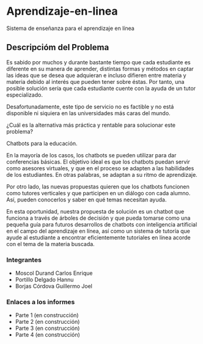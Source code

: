 # Aprendizaje-en-linea
Sistema de enseñanza para el aprendizaje en línea

## Descripcióm del Problema
Es sabido por muchos y durante bastante tiempo que cada estudiante es diferente en su manera de aprender, distintas formas y métodos en captar las ideas que se desea que adquieran e incluso difieren entre materia y materia debido al interés que pueden tener sobre éstas. Por tanto, una posible solución sería que cada estudiante cuente con la ayuda de un tutor especializado.

Desafortunadamente, este tipo de servicio no es factible y no está disponible ni siquiera en las universidades más caras del mundo.

¿Cuál es la alternativa más práctica y rentable para solucionar este problema?

Chatbots para la educación.

En la mayoría de los casos, los chatbots se pueden utilizar para dar conferencias básicas. El objetivo ideal es que los chatbots puedan servir como asesores virtuales, y que en el proceso se adapten a las habilidades de los estudiantes. En otras palabras, se adaptan a su ritmo de aprendizaje.

Por otro lado, las nuevas propuestas quieren que los chatbots funcionen como tutores verticales y que participen en un diálogo con cada alumno. Así, pueden conocerlos y saber en qué temas necesitan ayuda.

En esta oportunidad, nuestra propuesta de solución es un chatbot que funciona a través de árboles de decisión y que pueda tomarse como una pequeña guía para futuros desarrollos de chatbots con inteligencia artificial en el campo del aprendizaje en línea, así como un sistema de tutoría que ayude al estudiante a encontrar eficientemente tutoriales en línea acorde con el tema de la materia buscada.

### Integrantes
* Moscol Durand Carlos Enrique
* Portillo Delgado Hannu
* Borjas Córdova Guillermo Joel

### Enlaces a los informes
* Parte 1 (en construcción)
* Parte 2 (en construcción)
* Parte 3 (en construcción)
* Parte 4 (en construcción)
